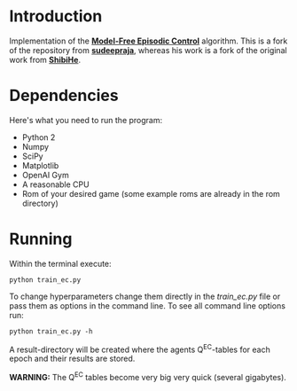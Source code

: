 # Introduction
Implementation of the
**[Model-Free Episodic Control](http://arxiv.org/abs/1606.04460)**
algorithm. This is a fork of the repository from
**[sudeepraja](https://github.com/sudeepraja/Model-Free-Episodic-Control)**,
whereas his work is a fork of the original work from
**[ShibiHe](https://github.com/ShibiHe/Model-Free-Episodic-Control)**.


# Dependencies
Here's what you need to run the program:
- Python 2
- Numpy
- SciPy
- Matplotlib
- OpenAI Gym
- A reasonable CPU
- Rom of your desired game (some example roms are already in the rom directory)


# Running
Within the terminal execute:

`python train_ec.py`

To change hyperparameters change them directly in the *train_ec.py* file
or pass them as options in the command line. To see all command line options
run:

`python train_ec.py -h`

A result-directory will be created where the agents Q<sup>EC</sup>-tables for
each epoch and their results are stored.

**WARNING:** The Q<sup>EC</sup> tables become very big very quick
(several gigabytes).
